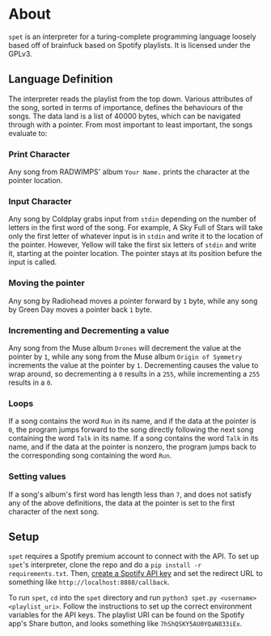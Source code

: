# About
`spet` is an interpreter for a turing-complete programming language loosely based off of brainfuck based on Spotify playlists. It is 
licensed under the GPLv3.

## Language Definition
The interpreter reads the playlist from the top down. Various attributes of the song, sorted in terms of importance, defines the behaviours of the songs. The data land is a list of 40000 bytes, which can be navigated through with a pointer. From most important to least important, the songs evaluate to:
 
### Print Character
Any song from RADWIMPS' album `Your Name.` prints the character at the pointer location.

### Input Character
Any song by Coldplay grabs input from `stdin` depending on the number of letters in the first word of the song. For example, A Sky Full of Stars will take only the first letter of whatever input is in `stdin` and write it to the location of the pointer. However, Yellow will take the first six letters of `stdin` and write it, starting at the pointer location. The pointer stays at its position befure the input is called.

### Moving the pointer
Any song by Radiohead moves a pointer forward by `1` byte, while any song by Green Day moves a pointer back `1` byte.

### Incrementing and Decrementing a value
Any song from the Muse album `Drones` will decrement the value at the pointer by `1`, while any song from the Muse album `Origin of Symmetry` increments the value at the pointer by `1`. Decrementing causes the value to wrap around, so decrementing a `0` results in a `255`, while incrementing a `255` results in a `0`.

### Loops
If a song contains the word `Run` in its name, and if the data at the pointer is `0`, the program jumps forward to the song directly following the next song containing the word `Talk` in its name. If a song contains the word `Talk` in its name, and if the data at the pointer is nonzero, the program jumps back to the corresponding song containing the word `Run`.

### Setting values
If a song's album's first word has length less than `7`, and does not satisfy any of the above definitions, the data at the pointer is set to the first character of the next song.

## Setup
`spet` requires a Spotify premium account to connect with the API. To set up `spet`'s interpreter, clone the repo and do a `pip install -r requirements.txt`. Then, [create a Spotify API key](https://developer.spotify.com/dashboard/applications) and set the redirect URL to something like `http://localhost:8888/callback`.

To run `spet`, `cd` into the `spet` directory and run `python3 spet.py <username> <playlist_uri>`. Follow the instructions to set up the correct environment variables for the API keys. The playlist URI can be found on the Spotify app's Share button, and looks something like `7hShQSKY5AU0YQaN833iEx`.
